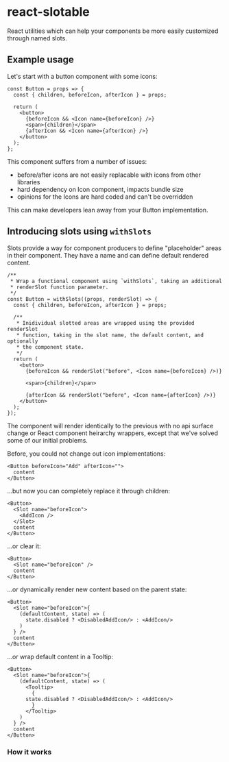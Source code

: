 # react-slotable

React utilities which can help your components be more easily customized through named slots.

## Example usage

Let's start with a button component with some icons:

```tsx
const Button = props => {
  const { children, beforeIcon, afterIcon } = props;

  return (
    <button>
      {beforeIcon && <Icon name={beforeIcon} />}
      <span>{children}</span>
      {afterIcon && <Icon name={afterIcon} />}
    </button>
  );
};
```

This component suffers from a number of issues:

- before/after icons are not easily replacable with icons from other libraries
- hard dependency on Icon component, impacts bundle size
- opinions for the Icons are hard coded and can't be overridden

This can make developers lean away from your Button implementation.

## Introducing slots using `withSlots`

Slots provide a way for component producers to define "placeholder" areas in their component. They have a name and can define default rendered content.

```tsx
/**
 * Wrap a functional component using `withSlots`, taking an additional
 * renderSlot function parameter.
 */
const Button = withSlots((props, renderSlot) => {
  const { children, beforeIcon, afterIcon } = props;

  /**
   * Inidividual slotted areas are wrapped using the provided renderSlot
   * function, taking in the slot name, the default content, and optionally
   * the component state.
   */
  return (
    <button>
      {beforeIcon && renderSlot("before", <Icon name={beforeIcon} />)}

      <span>{children}</span>

      {afterIcon && renderSlot("before", <Icon name={afterIcon} />)}
    </button>
  );
});
```

The component will render identically to the previous with no api surface change or React component heirarchy wrappers, except that we've solved some of our initial problems.

Before, you could not change out icon implementations:

```tsx
<Button beforeIcon="Add" afterIcon="">
  content
</Button>
```

...but now you can completely replace it through children:

```tsx
<Button>
  <Slot name="beforeIcon">
    <AddIcon />
  </Slot>
  content
</Button>
```

...or clear it:

```tsx
<Button>
  <Slot name="beforeIcon" />
  content
</Button>
```

...or dynamically render new content based on the parent state:

```tsx
<Button>
  <Slot name="beforeIcon">{
    (defaultContent, state) => (
      state.disabled ? <DisabledAddIcon/> : <AddIcon/>
    )
  } />
  content
</Button>
```

...or wrap default content in a Tooltip:

```tsx
<Button>
  <Slot name="beforeIcon">{
    (defaultContent, state) => (
      <Tooltip>
        {
      state.disabled ? <DisabledAddIcon/> : <AddIcon/>
        }
      </Tooltip>
    )
  } />
  content
</Button>
```

### How it works

